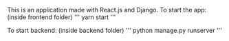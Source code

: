 This is an application made with React.js and Django.
To start the app: (inside frontend folder)
'''
yarn start
'''

To start backend: (inside backend folder)
'''
python manage.py runserver
'''